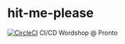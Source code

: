 # hit-me-please

[![CircleCI](https://circleci.com/gh/yothinix/hit-me-please.svg?style=svg)](https://circleci.com/gh/yothinix/hit-me-please)
CI/CD Wordshop @ Pronto
